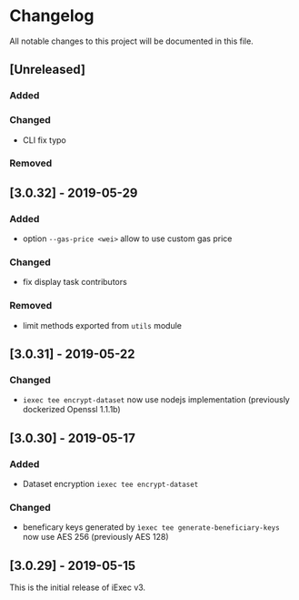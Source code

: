 # Changelog

All notable changes to this project will be documented in this file.

## [Unreleased]

### Added

### Changed

- CLI fix typo

### Removed

## [3.0.32] - 2019-05-29

### Added

- option `--gas-price <wei>` allow to use custom gas price

### Changed

- fix display task contributors

### Removed

- limit methods exported from `utils` module

## [3.0.31] - 2019-05-22

### Changed

- `iexec tee encrypt-dataset` now use nodejs implementation (previously dockerized Openssl 1.1.1b)

## [3.0.30] - 2019-05-17

### Added

- Dataset encryption `iexec tee encrypt-dataset`

### Changed

- beneficary keys generated by `ìexec tee generate-beneficiary-keys` now use AES 256 (previously AES 128)

## [3.0.29] - 2019-05-15

This is the initial release of iExec v3.
